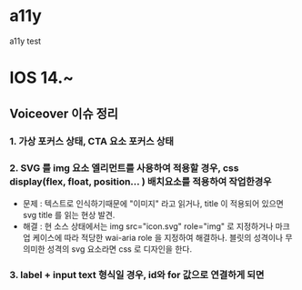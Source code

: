 # a11y
a11y test


# IOS 14.~ 
## Voiceover  이슈 정리 
### 1. 가상 포커스 상태, CTA 요소 포커스 상태 
    
### 2. SVG 를 img 요소 엘리먼트를 사용하여 적용할 경우, css display(flex, float, position... ) 배치요소를 적용하여 작업한경우
 - 문제 : 텍스트로 인식하기때문에  "이미지" 라고 읽거나, title 이 적용되어 있으면 svg title 를 읽는 현상 발견. 
 - 해결 : 현 소스 상태에서는  img src="icon.svg" role="img" 로 지정하거나 마크업 케이스에 따라 적당한 wai-aria role 을 지정하여 해결하나. 
          블릿의 성격이나 무의미한 성격의 svg 요소라면 css 로 디자인을 한다. 
          
  
### 3. label + input text 형식일 경우, id와 for 값으로 연결하게 되면 
